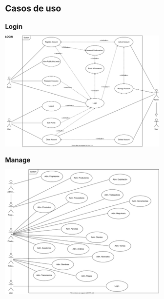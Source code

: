 # Casos de uso

## Login
![Login](img/CasosDeUsoAgrOS-Login.svg)

## Manage
![Manage](img/CasosDeUsoAgrOS-Manage.svg)
